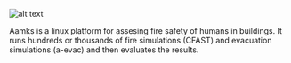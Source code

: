 ![alt text](http://www.inf.sgsp.edu.pl/pub/MALUNKI/NOWE/aamks.svg)


Aamks is a linux platform for assesing fire safety of humans in buildings. It runs hundreds or thousands of fire simulations (CFAST) and evacuation simulations (a-evac) and then evaluates the results.
